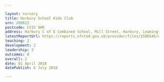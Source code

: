 ```yaml
---

layout: nursery
title: Harbury School Kids Club
urn: 200613
postcode: CV33 9HR
address: Harbury C of E Combined School, Mill Street, Harbury, Leamington Spa, Warwickshire, CV33 9HR
latestReportUrl: https://reports.ofsted.gov.uk/provider/files/2586545/urn/200613.pdf
teaching: 2
development: 2
leadership: 2
outcomes: 0
overall: 2
date: 01 April 2018 
datePublish: 6 July 2016

---
```

